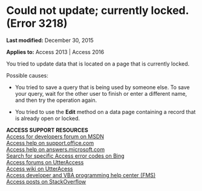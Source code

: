 
# Could not update; currently locked. (Error 3218)

 **Last modified:** December 30, 2015

**Applies to:** Access 2013 | Access 2016

You tried to update data that is located on a page that is currently locked.

Possible causes:


- You tried to save a query that is being used by someone else. To save your query, wait for the other user to finish or enter a different name, and then try the operation again.
    
- You tried to use the  **Edit** method on a data page containing a record that is already open or locked.
    

 **ACCESS SUPPORT RESOURCES**<br>
[Access for developers forum on MSDN](https://social.msdn.microsoft.com/Forums/office/en-US/home?forum=accessdev)<br>
[Access help on support.office.com](https://support.office.com/search/results?query=Access)<br>
[Access help on answers.microsoft.com](http://answers.microsoft.com/en-us/office/forum/access?page=1&;tab=question&;status=all&;auth=1)<br>
[Search for specific Access error codes on Bing](http://www.bing.com/)<br>
[Access forums on UtterAccess](http://www.utteraccess.com/forum/index.php?act=idx)<br>
[Access wiki on UtterAcess](http://www.utteraccess.com/forum/index.php?act=idx)<br>
[Access developer and VBA programming help center (FMS)](http://www.fmsinc.com/MicrosoftAccess/developer/)<br>
[Access posts on StackOverflow](http://stackoverflow.com/questions/tagged/ms-access)
